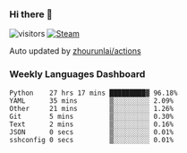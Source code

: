 ### Hi there 👋

![visitors](https://visitor-badge.glitch.me/badge?page_id=zhourunlai)
[![Steam](https://img.shields.io/badge/dynamic/json?label=Steam&query=%24.data.totalSubs&url=https%3A%2F%2Fapi.spencerwoo.com%2Fsubstats%2F%3Fsource%3DsteamGames%26queryKey%3D76561198285156854&suffix=%20Games&logo=steam&labelColor=134375&color=0b1a37&longCache=true)](http://steamcommunity.com/profiles/76561198285156854)

Auto updated by <a href="https://github.com/zhourunlai/zhourunlai/actions" target="_blank">zhourunlai/actions</a>

### Weekly Languages Dashboard

<!--PART:wakatime-->
```text
Python    27 hrs 17 mins █████████▓ 96.18%
YAML      35 mins        ▒░░░░░░░░░ 2.09%
Other     21 mins        ▒░░░░░░░░░ 1.26%
Git       5 mins         ▒░░░░░░░░░ 0.30%
Text      2 mins         ▒░░░░░░░░░ 0.16%
JSON      0 secs         ▒░░░░░░░░░ 0.01%
sshconfig 0 secs         ▒░░░░░░░░░ 0.01%
```
<!--PART:wakatime-->
